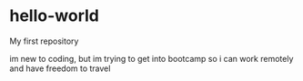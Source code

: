 # hello-world
My first repository

im new to coding, but im trying to get into bootcamp 
so i can work remotely and have freedom to travel
